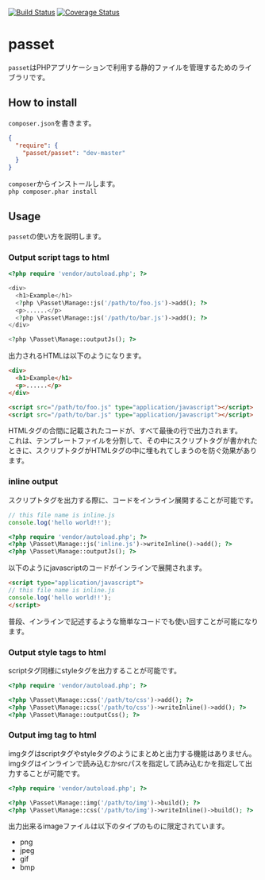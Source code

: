 [![Build Status](https://travis-ci.org/k-motoyan/passet.svg?branch=master)](https://travis-ci.org/k-motoyan/passet)
[![Coverage Status](https://coveralls.io/repos/k-motoyan/passet/badge.png)](https://coveralls.io/r/k-motoyan/passet)

# passet

`passet`はPHPアプリケーションで利用する静的ファイルを管理するためのライブラリです。

## How to install

`composer.json`を書きます。

```json
{
  "require": {
    "passet/passet": "dev-master"
  }
}
```

`composer`からインストールします。  
`php composer.phar install`

## Usage

`passet`の使い方を説明します。

### Output script tags to html

```php
<?php require 'vendor/autoload.php'; ?>

<div>
  <h1>Example</h1>
  <?php \Passet\Manage::js('/path/to/foo.js')->add(); ?>
  <p>......</p>
  <?php \Passet\Manage::js('/path/to/bar.js')->add(); ?>
</div>

<?php \Passet\Manage::outputJs(); ?>
```

出力されるHTMLは以下のようになります。

```html
<div>
  <h1>Example</h1>
  <p>......</p>
</div>

<script src="/path/to/foo.js" type="application/javascript"></script>
<script src="/path/to/bar.js" type="application/javascript"></script>
```

HTMLタグの合間に記載されたコードが、すべて最後の行で出力されます。  
これは、テンプレートファイルを分割して、その中にスクリプトタグが書かれたときに、スクリプトタグがHTMLタグの中に埋もれてしまうのを防ぐ効果があります。

### inline output

スクリプトタグを出力する際に、コードをインライン展開することが可能です。

```js
// this file name is inline.js
console.log('hello world!!');
```

```php
<?php require 'vendor/autoload.php'; ?>
<?php \Passet\Manage::js('inline.js')->writeInline()->add(); ?>
<?php \Passet\Manage::outputJs(); ?>
```

以下のようにjavascriptのコードがインラインで展開されます。

```html
<script type="application/javascript">
// this file name is inline.js
console.log('hello world!!');
</script>
```

普段、インラインで記述するような簡単なコードでも使い回すことが可能になります。

### Output style tags to html

scriptタグ同様にstyleタグを出力することが可能です。

```php
<?php require 'vendor/autoload.php'; ?>

<?php \Passet\Manage::css('/path/to/css')->add(); ?>
<?php \Passet\Manage::css('/path/to/css')->writeInline()->add(); ?>
<?php \Passet\Manage::outputCss(); ?>
```
### Output img tag to html

imgタグはscriptタグやstyleタグのようにまとめと出力する機能はありません。  
imgタグはインラインで読み込むかsrcパスを指定して読み込むかを指定して出力することが可能です。

```php
<?php require 'vendor/autoload.php'; ?>

<?php \Passet\Manage::img('/path/to/img')->build(); ?>
<?php \Passet\Manage::css('/path/to/img')->writeInline()->build(); ?>
```

出力出来るimageファイルは以下のタイプのものに限定されています。  

- png
- jpeg
- gif
- bmp